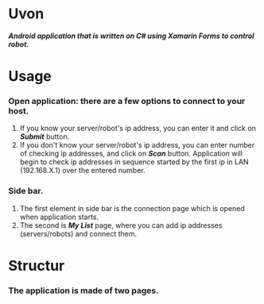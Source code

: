 # **Uvon**
**_Android application that is written on C# using Xamarin Forms to control robot._**

# Usage
### Open application: there are a few options to connect to your host. 
1. If you know your server/robot's ip address, you can enter it and click on **_Submit_** button.
2. If you don't know your server/robot's ip address, you can enter number of checking ip addresses, and click on **_Scan_** button. Application will begin to check ip addresses in sequence started by the first ip in LAN (192.168.X.1) over the entered number.

### Side bar.
1. The first element in side bar is the connection page which is opened when application starts.
2. The second is **_My List_** page, where you can add ip addresses (servers/robots) and connect them.


# Structur

### The application is made of two pages.